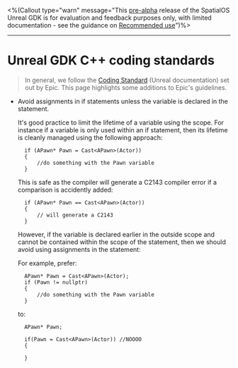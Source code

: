 <%(Callout type="warn" message="This [pre-alpha](https://docs.improbable.io/reference/latest/shared/release-policy#maturity-stages) release of the SpatialOS Unreal GDK is for evaluation and feedback purposes only, with limited documentation - see the guidance on [Recommended use]({{urlRoot}}/index#recommended-use)")%>

-------

# Unreal GDK C++ coding standards

> In general, we follow the [Coding Standard](https://docs.unrealengine.com/en-us/Programming/Development/CodingStandard) (Unreal documentation) set out by Epic. This page highlights some additions to Epic's guidelines.

* Avoid assignments in if statements unless the variable is declared in the statement.

    It's good practice to limit the lifetime of a variable using the scope. For instance if a variable is only used within an if statement, then its lifetime is cleanly managed using the following approach:

        if (APawn* Pawn = Cast<APawn>(Actor))
        {
            //do something with the Pawn variable
        }

    This is safe as the compiler will generate a C2143 compiler error if a comparison is accidently added:

        if (APawn* Pawn == Cast<APawn>(Actor))
        {
            // will generate a C2143
        }

    However, if the variable is declared earlier in the outside scope and cannot be contained within the scope of the statement, then we should avoid using assignments in the statement:

    For example, prefer:

        APawn* Pawn = Cast<APawn>(Actor);
        if (Pawn != nullptr)
        {
            //do something with the Pawn variable
        }

    to:

        APawn* Pawn;

        if(Pawn = Cast<APawn>(Actor)) //NOOOO
        {

        }

